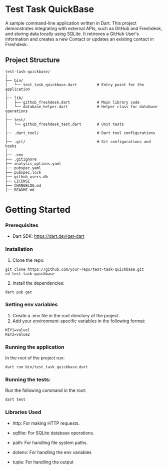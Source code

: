# Test Task QuickBase

A sample command-line application written in Dart. This project demonstrates integrating with external APIs, such as GitHub and Freshdesk, and storing data locally using SQLite. It retrieves a GitHub User's information and creates a new Contact or updates an existing contact in Freshdesk.

## Project Structure

```plaintext
test-task-quickbase/
│
├── bin/
│   └── test_task_quickbase.dart         # Entry point for the application
│
├── lib/
│   ├── github_freshdesk.dart            # Main library code
│   └── database_helper.dart             # Helper class for database operations
│
├── test/
│   └── github_freshdesk_test.dart       # Unit tests
│
├── .dart_tool/                          # Dart tool configurations
│
├── .git/                                # Git configurations and hooks
│
├── .env                                 
├── .gitignore                           
├── analysis_options.yaml                
├── pubspec.yaml                         
├── pubspec.lock                         
├── github_users.db                      
├── LICENSE                              
├── CHANGELOG.md                         
├── README.md                            
```
# Getting Started
### Prerequisites
* Dart SDK: https://dart.dev/get-dart

### Installation
1. Clone the repo:
```
git clone https://github.com/your-repo/test-task-quickbase.git
cd test-task-quickbase
```
2. Install the dependencies:
```
dart pub get
```
### Setting env variables
1. Create a .env file in the root directory of the project.
2. Add your environment-specific variables in the following format:
```
KEY1=value1
KEY2=value2
```
### Running the application
In the root of the project run:
```
dart run bin/test_task_quickbase.dart
```
### Running the tests:
Run the following command in the root:
```
dart test
```
### Libraries Used 
* http: For making HTTP requests.

* sqflite: For SQLite database operations.
* path: For handling file system paths.
* dotenv: For handling the env variables
* tuple: For handling the output
